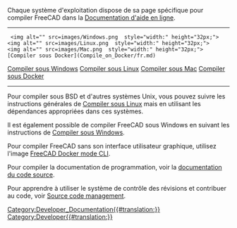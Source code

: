  Chaque système d\'exploitation dispose de sa page spécifique pour compiler FreeCAD dans la [Documentation d\'aide en ligne](Online_Help_Toc/fr.md).

  ----------------------------------------------------------- ------------------------------------------------------- ----------------------------------------------------- ---------------------------------------------------------
     <img alt="" src=images/Windows.png  style="width:" height="32px;">        <img alt="" src=images/Linux.png  style="width:" height="32px;">         <img alt="" src=images/Mac.png  style="width:" height="32px;">       [Compiler sous Docker](Compile_on_Docker/fr.md)
   [Compiler sous Windows](Compile_on_Windows/fr.md)   [Compiler sous Linux](Compile_on_Linux/fr.md)   [Compiler sous Mac](Compile_on_MacOS/fr.md)   [Compiler sous Docker](Compile_on_Docker/fr.md)
  ----------------------------------------------------------- ------------------------------------------------------- ----------------------------------------------------- ---------------------------------------------------------

Pour compiler sous BSD et d\'autres systèmes Unix, vous pouvez suivre les instructions générales de [Compiler sous Linux](Compile_on_Linux/fr.md) mais en utilisant les dépendances appropriées dans ces systèmes.

Il est également possible de compiler FreeCAD sous Windows en suivant les instructions de [Compiler sous Windows](Compile_on_Windows/fr.md).

Pour compiler FreeCAD sans son interface utilisateur graphique, utilisez l\'image [FreeCAD Docker mode CLI](FreeCAD_Docker_CLI_mode/fr.md).

Pour compiler la documentation de programmation, voir la [documentation du code source](Source_documentation/fr.md).

Pour apprendre à utiliser le système de contrôle des révisions et contribuer au code, voir [Source code management](Source_code_management/fr.md).




[Category:Developer\_Documentation{{\#translation:}}](Category:Developer_Documentation.md) [Category:Developer{{\#translation:}}](Category:Developer.md)
